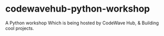 # codewavehub-python-workshop
A Python workshop Which is being hosted by CodeWave Hub, &amp; Building cool projects.

